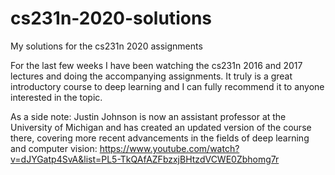 # cs231n-2020-solutions
My solutions for the cs231n 2020 assignments

For the last few weeks I have been watching the cs231n 2016 and 2017 lectures and doing the accompanying assignments. It truly is a great introductory
course to deep learning and I can fully recommend it to anyone interested in the topic.

As a side note: Justin Johnson is now an assistant professor at the University of Michigan and has created an updated version of the course there, covering more
recent advancements in the fields of deep learning and computer vision: https://www.youtube.com/watch?v=dJYGatp4SvA&list=PL5-TkQAfAZFbzxjBHtzdVCWE0Zbhomg7r
